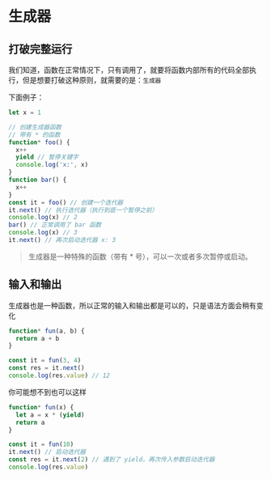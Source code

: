 # 生成器

## 打破完整运行

我们知道，函数在正常情况下，只有调用了，就要将函数内部所有的代码全部执行，但是想要打破这种原则，就需要的是：`生成器`

下面例子：

```js
let x = 1

// 创建生成器函数
// 带有 * 的函数
function* foo() {
  x++
  yield // 暂停关键字
  console.log('x:', x)
}
function bar() {
  x++
}
const it = foo() // 创建一个迭代器
it.next() // 执行迭代器（执行到底一个暂停之前）
console.log(x) // 2
bar() // 正常调用了 bar 函数
console.log(x) // 3
it.next() // 再次启动迭代器 x: 3
```

> 生成器是一种特殊的函数（带有 \* 号），可以一次或者多次暂停或启动。

## 输入和输出

生成器也是一种函数，所以正常的输入和输出都是可以的，只是语法方面会稍有变化

```js
function* fun(a, b) {
  return a + b
}

const it = fun(3, 4)
const res = it.next()
console.log(res.value) // 12
```

你可能想不到也可以这样

```js
function* fun(x) {
  let a = x * (yield)
  return a
}

const it = fun(10)
it.next() // 启动迭代器
const res = it.next(2) // 遇到了 yield，再次传入参数启动迭代器
console.log(res.value)
```
